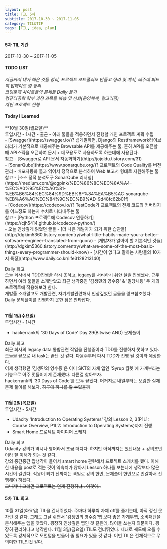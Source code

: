 ```yaml
---
layout: post
title: TIL 5차
subtitle: 2017-10-30 ~ 2017-11-05
category: TIL&TIF
tags: [TIL, idea, plan]
---
```

<h4>5차 TIL 기간</h4>
2017-10-30 ~ 2017-11-05

<h4>TODO LIST</h4>
<i class="fa fa-square-o" aria-hidden="true"> 지금까지 내가 해온 것들 정리, 프로젝트 포트폴리오 만들고 정리 및 게시, 레주메 피드백 업데이트 및 정리</i><br/>
<i class="fa fa-check-square-o" aria-hidden="true"> 코딩문제 사이트들의 문제들 Daily 풀기</i><br/>
<i class="fa fa-check-square-o" aria-hidden="true"> 컴퓨터공학 학부 과정 과목들 복습 및 심화(운영체제, 알고리즘)</i><br/>
<i class="fa fa-square-o" aria-hidden="true"> 개인 프로젝트 진행</i><br/>

<h4>Today I Learned</h4>
**10월 30일(월요일)**<br/>
투입시간 - 1시간
- 출근
- 아래 툴들을 적용하면서 진행할 개인 프로젝트 계획 수립<br/>
- [Swagger](https://swagger.io/)?
쉽게말하면, Django의 Restframework라이브러리가 기본적으로 제공해주는 Browsable API를 제공해주는 툴, 흔히 API를 오픈할 때 API스펙을 오픈하여 문서 + 데모용도로 사용하도록 하는데에 사용된다.<br/>
참고 - [Swagger로 API 문서 자동화하기](http://jojoldu.tistory.com/31)<br/>
- [SonarQube](https://www.sonarqube.org/)? 프로젝트의 Code Quality를 버전관리 - 배포자동화 툴과 엮어서 정적으로 분석하여 Web 보고서 형태로 지원해주는 툴<br/>
참고 - [소스 정적 분석도구 SonarQube 리서칭](https://medium.com/@cgpink/%EC%86%8C%EC%8A%A4-%EC%A0%95%EC%A0%81-%EB%B6%84%EC%84%9D%EB%8F%84%EA%B5%AC-sonarqube-%EB%A6%AC%EC%84%9C%EC%B9%AD-9d48fc62b01f)<br/>
- [Codecov](https://codecov.io/)? TestCode가 프로젝트의 전체 코드의 커버리지를 어느정도 하는지 수치로 나타내주는 툴<br/>
참고 - [Python 프로젝트에 Codecov 연동하기](https://cjh5414.github.io/codecov-python/)<br/>
- 오늘 인상깊게 읽었던 글들
- [더 나은 개발자가 되기 위한 습관들](http://dgkim5360.tistory.com/entry/what-little-habits-made-you-a-better-software-engineer-translated-from-quora)
- [개발자가 알아야 할 기본적인 것들](http://dgkim5360.tistory.com/entry/what-are-some-of-the-most-basic-things-every-programmer-should-know)
- [시간이 없다고 말하는 사람들의 10가지 특징](http://www.daily.co.kr/life3128213140)

Daily 회고<br/>
오늘 회사에서 TDD진행을 하지 못하고, legacy를 처리하기 위한 일을 진행했다. 근무하면서 여러 툴들을 소개받았고 최근 생각중인 '김생민의 영수증' & '밀당채팅' 두 개의 프로젝트에 적용해보려 한다.<br/>
개발툴 소개말고도 개발관련, 자기계발관련해서 인상깊었던 글들을 링크참조했다. Daily 문제풀이를 진행하지 못한 점은 안타깝다. 

<br/>**11월 1일(수요일)**<br/>
투입시간 - 1시간
- hackerrank의 '30 Days of Code' Day 29(Bitwise AND) 문제풀이

Daily 회고<br/>
최근 회사의 legacy data 통합관련 작업을 진행중이라 TDD를 진행하지 못하고 있다. 오늘을 끝으로 내 task는 끝난 것 같다. 다음주부터 다시 TDD가 진행 될 것이라 예상한다.<br/>
어제 생각했던 '김생민의 영수증'은 이미 SKT의 자체 앱인 'Syrup 월렛'에 가계부라는 기능으로 아주 멋들어지게 존재했다. 다른걸 찾아보자.<br/>
hackerrank의 '30 Days of Code'를 모두 끝냈다. ~~어거지로~~ 내일부터는 보람찬 실제 문제 풀이를 해보자. ~~하루에 하나를 할 수있을까~~

<br/>**11월 2일(목요일)**<br/>
투입시간 - 5시간
- Udacity 'Introduction to Operating Systems' 강의 Lesson 2, 3(P1L1: Course Overview, P1L2: Introduction to Operating Systems)까지 진행
- Smart Home 프로젝트 아이디어 스케치

Daily 회고<br/>
Udacity 강의가 역시나 영어라서 조금 더디다. 하지만 아직까지는 했던내용 + 강의초반이라 잘 이해가 되는 것 같다.<br/>
강의 중간중간 잡생각이 들어서 smart home 관련해서 프로젝트 스케치를 했다. 이해한 내용을 post로 적는 것이 익숙치가 않아서
Lesson 하나를 보는데에 생각보다 많은 시간이 걸린다. 적응이 되기 전까지는 격일로 강의 한번, 문제풀이 한번으로 번갈아서 진행해야 하겠다.<br/>
~~그나저나 그러면 프로젝트는 언제 진행하냐.. 이것아..~~

<h4>5차 TIL 회고</h4>
10월 31일(화요일) TIL을 건너뛰었다. 주마다 하루씩 자체 off를 즐기는데, 아직 정신 못차린 것 같다. 그래도 그날 쉬면서 '김생민의 영수증'앱 보다 좋은
가계부앱, 소비패턴을 분석해주는 앱을 찾았다. 굉장히 인상깊은 앱인 것 같은데, 많이들 쓰는지 의문이다. 굉장히 편리하다고 생각한다.
11월 3일(금요일) TIL도 건너뛰었다. 제대로 궤도에 오를 수 있도록 강제적으로 모먼텀을 만들어 줄 필요가 있을 것 같다.
이번 TIL은 전체적으로 무의미한 TIL인것 같다.